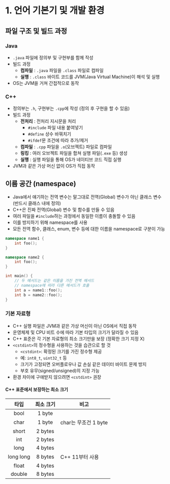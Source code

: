 # 1. 언어 기본기 및 개발 환경
## 파일 구조 및 빌드 과정
### Java
- `.java` 파일에 정의부 및 구현부를 함께 작성
- 빌드 과정
    - **컴파일** : `.java` 파일을 `.class` 파일로 컴파일
    - **실행** : `.class` 바이트 코드를 JVM(Java Virtual Machine)이 해석 및 실행  
- OS는 JVM을 거쳐 간접적으로 동작
### C++
- 정의부는 `.h`, 구현부는 `.cpp`에 작성 (정의 후 구현을 할 수 있음)
- 빌드 과정
    - **전처리** : 전처리 지시문을 처리
        - `#include` 파일 내용 붙여넣기
        - `#define` 상수 바꿔치기
        - `#ifdef`문 조건에 따라 추가/제거
    - **컴파일** : `.cpp` 파일을  `.o`(오브젝트) 파일로 컴파일
    - **링킹** : 여러 오브젝트 파일을 합쳐 실행 파일(`.exe` 등) 생성
    - **실행** : 실행 파일을 통해 OS가 네이티브 코드 직접 실행  
- JVM과 같은 가상 머신 없이 OS가 직접 동작

## 이름 공간 (namespace)
- Java에서 얘기하는 전역 변수는 말그대로 전역(Global) 변수가 아닌 클래스 변수 (반드시 클래스 내에 정의)
- C++은 진짜 전역(Global) 변수 및 함수를 만들 수 있음
- 여러 파일을 `#include`하는 과정에서 동일한 이름이 충돌할 수 있음
- 이를 방지하기 위해 namespace를 사용
- 모든 전역 함수, 클래스, enum, 변수 등에 대한 이름을 namespace로 구분이 가능
```cpp
namespace name1 {
    int foo();
}

namespace name2 {
    int foo();
}

int main() {
    // 두 메서드는 같은 이름을 가진 전역 메서드
    // namespace에 따라 다른 메서드가 호출
    int a = name1::foo();
    int b = name2::foo();
}
```

### 기본 자료형
- C++ 실행 파일은 JVM과 같은 가상 머신이 아닌 OS에서 직접 동작
- 운영체제 및 CPU 비트 수에 따라 기본 타입의 크기가 달라질 수 있음
- C++ 표준은 각 기본 자료형의 최소 크기만을 보장 (정확한 크기 지정 X)
- `<cstdint>`의 정수형을 사용하는 것을 습관으로 할 것
    - `<cstdint>`: 확정된 크기를 가진 정수형 제공
    - 예: `int8_t`, `uint32_t` 등
    - 크기가 고정되면 오버플로우나 값 손실 같은 데이터 바이트 문제 방지
    - 부호 유무(signed/unsigned)의 지정 가능
- 환경 차이에 구애받지 않으려면 `<cstdint>` 권장

#### C++ 표준에서 보장하는 최소 크기
|타입|최소 크기|비고|
|:-:|:-:|-|
|bool|1 byte||
|char|1 byte|char는 무조건 1 byte|
|short|2 bytes||
|int|2 bytes||
|long|4 bytes||
|long long|8 bytes|C++ 11부터 사용|
|float|4 bytes||
|double|8 bytes||